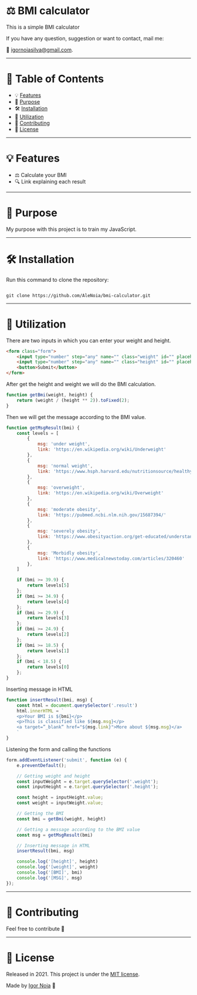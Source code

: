# ⚖️ BMI calculator

This is a simple BMI calculator

If you have any question, suggestion or want to contact, mail me:

📧 igornoiasilva@gmail.com.

***

# 📌 Table of Contents

* 💡 [Features](#features)
* 🎯 [Purpose](#Purpose)
* 🛠 [Installation](#Installation)
* 📝 [Utilization](#Utilization)
* 🤝 [Contributing](#Contributing)
* 🧾 [License](#License)

***

# <a name="features"></a>💡 Features

* ⚖️ Calculate your BMI
* 🔍 Link explaining each result 
***

# <a name="Purpose"></a>🎯 Purpose

My purpose with this project is to train my JavaScript.

***

# <a name="Installation"></a>🛠 Installation

Run this command to clone the repository:

```git

git clone https://github.com/AleNoia/bmi-calculator.git

```

***

# <a name="Utilization"></a>📝 Utilization

There are two inputs in which you can enter your weight and height.

```html
<form class="form">
    <input type="number" step="any" name="" class="weight" id="" placeholder="Weight">
    <input type="number" step="any" name="" class="height" id="" placeholder="Height">
    <button>Submit</button>
</form>
```

After get the height and weight we will do the BMI calculation.

```javascript
function getBmi(weight, height) {
    return (weight / (height ** 2)).toFixed(2);
}
```

Then we will get the message according to the BMI value.

```javascript
function getMsgResult(bmi) {
    const levels = [
        {
            msg: 'under weight',
            link: 'https://en.wikipedia.org/wiki/Underweight'
        },
        {
            msg: 'normal weight',
            link: 'https://www.hsph.harvard.edu/nutritionsource/healthy-weight/#:~:text=Maintaining%20a%20healthy%20weight%20is,risk%20of%20many%20different%20cancers.'
        },
        {
            msg: 'overweight',
            link: 'https://en.wikipedia.org/wiki/Overweight'
        },
        {
            msg: 'moderate obesity',
            link: 'https://pubmed.ncbi.nlm.nih.gov/15687394/'
        },
        {
            msg: 'severely obesity',
            link: 'https://www.obesityaction.org/get-educated/understanding-your-weight-and-health/what-is-obesity/#:~:text=and%20treat%20obesity.-,Severe%20Obesity,healthcare%20provider%20for%20treatment%20options.'
        },
        {
            msg: 'Morbidly obesity',
            link: 'https://www.medicalnewstoday.com/articles/320460'
        },
    ]

    if (bmi >= 39.9) {
        return levels[5]
    };
    if (bmi >= 34.9) {
        return levels[4]
    };
    if (bmi >= 29.9) {
        return levels[3]
    };
    if (bmi >= 24.9) {
        return levels[2]
    };
    if (bmi >= 18.5) {
        return levels[1]
    };
    if (bmi < 18.5) {
        return levels[0]
    };
}
```

Inserting message in HTML

```javascript
function insertResult(bmi, msg) {
    const html = document.querySelector('.result')
    html.innerHTML = `
    <p>Your BMI is ${bmi}</p>
    <p>This is classified like ${msg.msg}</p>
    <a target=”_blank” href="${msg.link}">More about ${msg.msg}</a>
    `
}
```

Listening the form and calling the functions

```javascript
form.addEventListener('submit', function (e) {
    e.preventDefault();

    // Getting weight and height
    const inputWeight = e.target.querySelector('.weight');
    const inputHeight = e.target.querySelector('.height');

    const height = inputHeight.value;
    const weight = inputWeight.value;

    // Getting the BMI
    const bmi = getBmi(weight, height)

    // Getting a message according to the BMI value
    const msg = getMsgResult(bmi)

    // Inserting message in HTML
    insertResult(bmi, msg)

    console.log('[height]', height)
    console.log('[weight]', weight)
    console.log('[BMI]', bmi)
    console.log('[MSG]', msg)
});
```

***

# <a name="Contributing"></a>🤝 Contributing

Feel free to contribute 🙂

***

# <a name="License"></a>🧾 License

Released in 2021. This project is under the [MIT license](https://github.com/AleNoia/bmi-calculator/blob/main/LICENSE).

Made by [Igor Noia](https://github.com/AleNoia) 👋
